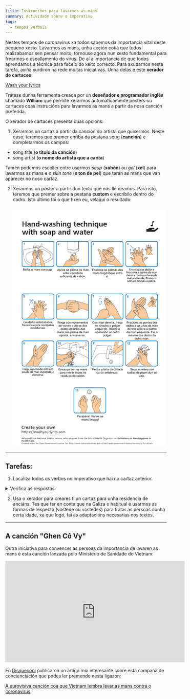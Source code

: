 ```yaml
---
title: Instrucións para lavarmos as mans
summary: Actividade sobre o imperativo
tags:
  - tempos_verbais
---
```

Nestes tempos de coronavirus xa todos sabemos da importancia vital deste pequeno xesto. Lavarmos as mans, unha acción cotiá que todos realizabamos sen pensar moito, tornouse agora nun xesto fundamental para frearmos o espallamento do virus. De aí a importancia de que todos aprendamos a técnica para facelo do xeito correcto. Para axudarnos nesta tarefa, axiña xurdiron na rede moitas iniciativas. Unha delas é este **xerador de cartaces**:

[Wash your lyrics](https://washyourlyrics.com/)

Trátase dunha ferramenta creada por un **deseñador e programador inglés** chamado **William** que permite xerarmos automaticamente pósters ou cartaces coas instrucións para lavarmos as mans a partir da nosa canción preferida.

O xerador de cartaces presenta dúas opcións:

1. Xerarmos un cartaz a partir da canción do artista que quixermos. Neste caso, teremos que premer enriba da pestana song (**canción**) e completarmos os campos:

* song title (**o título da canción**)
* song artist (**o nome do artista que a canta**)

Tamén podemos escoller entre usarmos *soup* (**xabón**) ou *gel* (**xel**) para lavarmos as mans e o *skin tone* (**o ton de pel**) que terán as mans que van aparecer no noso cartaz.

2. Xerarmos un póster a partir dun texto que nós lle deamos. Para isto, teremos que premer sobre a pestana **custom** e escribilo dentro do cadro. Isto último foi o que fixen eu, velaquí o resultado:

   ![imaxe](/img/cartaz-lavado-de-mans.png)

- - -

## Tarefas:

1. Localiza todos os verbos no imperativo que hai no cartaz anterior.

<details> <summary>Verifica as respostas</summary>

1. Molla
2. Aplica
3. Enxaboa
4. Entrelaza / fricciona
5. Fricciona
6. Frega
7. Frega / repite
8. Fricciona / fai
9. Frega
10. Enxauga
11. Fecha
12. Seca

</details>

2. Usa o xerador para creares ti un cartaz para unha residencia de anciáns. Tes que ter en conta que na Galiza o habitual é usarmos as formas de respecto (vostede ou vostedes) para tratar as persoas dunha certa idade, xa que logo, fai as adaptacións necesarias nos textos.

- - -

## A canción "Ghen Cô Vy"

Outra iniciativa para convencer as persoas da importancia de lavaren as mans é esta canción lanzada polo Ministerio de Sanidade do Vietnam:

<iframe width="560" height="315" src="https://www.youtube.com/embed/BtulL3oArQw" frameborder="0" allow="accelerometer; autoplay; encrypted-media; gyroscope; picture-in-picture" allowfullscreen></iframe>

En [Disquecool](https://www.disquecool.com/) publicaron un artigo moi interesante sobre esta campaña de concienciación que podes ler premendo nesta ligazón:

[A eurovisiva canción coa que Vietnam lembra lavar as mans contra o coronavirus](https://www.disquecool.com/2020/03/16/a-eurovisiva-cancion-coa-que-vietnam-lembra-lavar-as-mans-contra-o-coronavirus/)